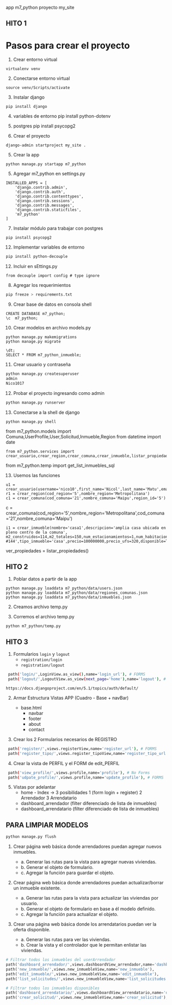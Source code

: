app m7_python
proyecto my_site
## HITO 1

# Pasos para crear el proyecto
1. Crear entorno virtual
```
virtualenv venv
```
2. Conectarse entorno virtual
```
source venv/Scripts/activate
```
3. Instalar django
```
pip install django
```
4. variables de entorno
pip install python-dotenv

5. postgres
pip install psycopg2

4. Crear el proyecto
```
django-admin startproject my_site .
```
5. Crear la app
```
python manage.py startapp m7_python
```
5. Agregar m7_python en settings.py
```
INSTALLED_APPS = [
    'django.contrib.admin',
    'django.contrib.auth',
    'django.contrib.contenttypes',
    'django.contrib.sessions',
    'django.contrib.messages',
    'django.contrib.staticfiles',
    'm7_python'
]
```
7. Instalar módulo para trabajar con postgres
```
pip install psycopg2
```
12. Implementar variables de entorno
```bash
pip install python-decouple
```
12. Incluir en sEttings.py
```
from decouple import config # type ignore
```
8. Agregar los requerimientos
```bash
pip freeze > requirements.txt
```
9. Crear base de datos en consola shell
```
CREATE DATABASE m7_python;
\c  m7_python;
```
10. Crear modelos en archivo models.py
```
python manage.py makemigrations
python manage.py migrate

\dt;
SELECT * FROM m7_python_inmueble;
```
11. Crear usuario y contraseña
```bash
python manage.py createsuperuser
admin
Nico1017
```

12. Probar el proyecto ingresando como admin
```bash
python manage.py runserver
```

13. Conectarse a la shell de django
```
python manage.py shell
```
from m7_python.models import Comuna,UserProfile,User,Solicitud,Inmueble,Region
from datetime import date
```
from m7_python.services import crear_usuario,crear_region,crear_comuna,crear_inmueble,listar_propiedades,actualizar_disponibilidad,eliminar_inmueble
```
from m7_python.temp import get_list_inmuebles_sql

13. Usemos las funciones
```
u1 = crear_usuario(username='nico10',first_name='Nicol',last_name='Matu',email='nico@gmail.com',password='1234')
r1 = crear_region(cod_region='5',nombre_region='Metropolitana')
c1 = crear_comuna(cod_comuna='21',nombre_comuna='Maipu',region_id='5')
```
c = crear_comuna(cod_region='5',nombre_region='Metropolitana',cod_comuna='21',nombre_comuna='Maipu')
```
i1 = crear_inmueble(nombre='casa1',descripcion='amplia casa ubicada en pleno centro de la comuna', m2_construidos=114,m2_totales=150,num_estacionamientos=1,num_habitaciones=3,num_baños=2,direccion='Chacabuco #144',tipo_inmueble='casa',precio=100000000,precio_ufs=320,disponible=True,comuna_id='21',arrendador_id=2)
```
ver_propiedades = listar_propiedades()


## HITO 2
1. Poblar datos a partir de la app
```
python manage.py loaddata m7_python/data/users.json
python manage.py loaddata m7_python/data/regiones_comunas.json
python manage.py loaddata m7_python/data/inmuebles.json
```

2. Creamos archivo temp.py

3. Corremos el archivo temp.py
```
python m7_python/temp.py
```

## HITO 3
1. Formularios `login` y `logout`
    - `registration/login`
    - `registration/logout`
```bash
 path('login/',LoginView.as_view(),name='login_url'), # FORMS
 path('logout/',LogoutView.as_view(next_page='home'),name='logout'), # FORMS
```
`https://docs.djangoproject.com/en/5.1/topics/auth/default/`

2. Armar Estructura Vistas APP (Cuadro - Base + navBar)
    - base.html
        - navbar
        - footer
        - about
        - contact 
        
3. Crear los 2 Formularios necesarios de REGISTRO
```bash
 path('register/',views.registerView,name='register_url'), # FORMS
 path('register_tipo/',views.register_tipoView,name='register_tipo_url'), # FORMS
```
4. Crear la vista de PERFIL y el FORM de edit_PERFIL
```bash
 path('view_profile/',views.profile,name='profile'), # No Forms
 path('udpate_profile/',views.profile,name='update_profile'), # FORMS
```
5. Vistas por adelantar
    - home - Index -> 3 posibilidades   1 (form login + register) 2 Arrendador 3 Arrendatario
    - dashboard_arrendador (filter diferenciado de lista de inmuebles)
    - dashboard_arrendatario  (filter diferenciado de lista de inmuebles)

## PARA LIMPIAR MODELOS
```bash
python manage.py flush
```

1. Crear página web básica donde arrendadores puedan agregar nuevos inmuebles.
    - a. Generar las rutas para la vista para agregar nuevas viviendas.
    - b. Generar el objeto de formulario.
    - c. Agregar la función para guardar el objeto.

2. Crear página web básica donde arrendadores puedan actualizar/borrar un inmueble existente.
    - a. Generar las rutas para la vista para actualizar las viviendas por usuario.
    - b. Generar el objeto de formulario en base a él modelo definido.
    - c. Agregar la función para actualizar el objeto.

3. Crear una página web básica donde los arrendatarios puedan ver la oferta disponible. 
    - a. Generar las rutas para ver las viviendas.
    - b. Crear la vista y el controlador que le permitan enlistar las viviendas.
```py
# Filtrar todos los inmuebles del userArrendador
path('dashboard_arrendador/',views.dashboardView_arrendador,name='dashboard_arrendador'),
path('new_inmueble/',views.new_inmuebleView,name='new_inmueble'),
path('edit_inmueble/',views.new_inmuebleView,name='edit_inmueble'),
path('list_solicitudes/',views.new_inmuebleView,name='list_solicitudes'),

# Filtrar todos los inmuebles disponibles
path('dashboard_arrendatario/',views.dashboardView_arrendatario,name='dashboard_arrendatario'),
path('crear_solicitud/',views.new_inmuebleView,name='crear_solicitud'),